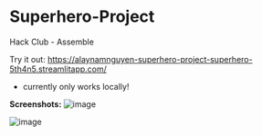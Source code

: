 # Superhero-Project
Hack Club - Assemble

Try it out:
https://alaynamnguyen-superhero-project-superhero-5th4n5.streamlitapp.com/

* currently only works locally!


**Screenshots:**
![image](https://user-images.githubusercontent.com/70042644/185538835-11f9e5a9-9d2d-402d-b826-62846b8a59f1.png)

![image](https://user-images.githubusercontent.com/70042644/185538980-0c179f89-3df3-435e-a05a-696c09806f0c.png)
